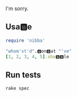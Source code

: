 I'm sorry.

## Usa🅱️e
```ruby
require 'nibba'

"whom'st'd".🅱️on🅱️at "'ve"
[1, 2, 3, 4, 5].shu🅱️🅱️le
```

## Run tests
```
rake spec
```
